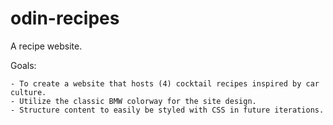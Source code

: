 # odin-recipes
A recipe website.

Goals:

    - To create a website that hosts (4) cocktail recipes inspired by car culture.
    - Utilize the classic BMW colorway for the site design.
    - Structure content to easily be styled with CSS in future iterations.
